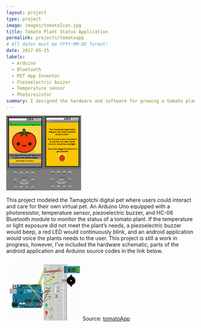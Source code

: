 ```yaml
---
layout: project
type: project
image: images/tomatoIcon.jpg
title: Tomato Plant Status Application
permalink: projects/tomatoapp
# All dates must be YYYY-MM-DD format!
date: 2017-05-15
labels:
  - Arduino
  - Bluetooth
  - MIT App Inventor
  - Piezoelectric buzzer
  - Temperature sensor
  - Photoresistor
summary: I designed the hardware and software for growing a tomato plant. The user will be notified via an Android application when the sensors detect whether the plant needs water or light.
---
```

<img class="ui large left floated image" src="/images/AppPic.png" style="max-width: 200px;" style="max-height: 200px;"/>

This project modeled the Tamagotchi digital pet where users could interact and care for their own virtual pet. An Arduino Uno equipped with a photoresistor, temperature sensor, piezoelectric buzzer, and HC-06 Bluetooth module to monitor the status of a tomato plant. If the temperature or light exposure did not meet the plant’s needs, a piezoelectric buzzer would beep, a red LED would continuously blink, and an android application would voice the plants needs to the user. This project is still a work in progress, however, I’ve included the hardware schematic, parts of the android application and Arduino source codes in the link below.

<img class="ui centered image" src="/images/TomatoSchematic.PNG" style="max-width: 200px;" style="max-height: 350px;"/>
Source: <a href="https://github.com/victoria-soto/tomatoApp"><i class="large github icon"></i>tomatoApp</a>


